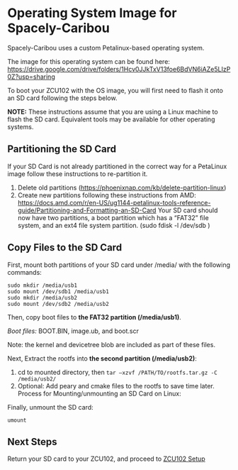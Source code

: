 # Operating System Image for Spacely-Caribou 

Spacely-Caribou uses a custom Petalinux-based operating system. 

The image for this operating system can be found here: https://drive.google.com/drive/folders/1Hcv0JJkTxV13foe6BdVN6iAZe5LIzP0Z?usp=sharing

To boot your ZCU102 with the OS image, you will first need to flash it onto an SD card following the steps below.

**NOTE:** These instructions assume that you are using a Linux machine to flash the SD card. Equivalent tools may be available for other operating systems.

## Partitioning the SD Card
If your SD Card is not already partitioned in the correct way for a PetaLinux image follow these instructions to re-partition it.

1. Delete old partitions (https://phoenixnap.com/kb/delete-partition-linux) 
2. Create new partitions following these instructions from AMD: https://docs.amd.com/r/en-US/ug1144-petalinux-tools-reference-guide/Partitioning-and-Formatting-an-SD-Card 
Your SD card should now have two partitions, a boot partition which has a “FAT32” file system, and an ext4 file system partition. (sudo fdisk -l /dev/sdb )


## Copy Files to the SD Card

First, mount both partitions of your SD card under /media/ with the following commands:
```
sudo mkdir /media/usb1
sudo mount /dev/sdb1 /media/usb1
sudo mkdir /media/usb2
sudo mount /dev/sdb2 /media/usb2
```

Then, copy boot files to **the FAT32 partition (/media/usb1)**. 

*Boot files:*  BOOT.BIN, image.ub, and boot.scr

Note: the kernel and devicetree blob are included as part of these files. 

Next, Extract the rootfs into **the second partition (/media/usb2)**:

1. cd to mounted directory, then ```tar –xzvf /PATH/TO/rootfs.tar.gz -C /media/usb2/```
2. Optional: Add peary and cmake files to the rootfs to save time later.
Process for Mounting/unmounting an SD Card on Linux:

Finally, unmount the SD card:
```
umount
``` 

## Next Steps

Return your SD card to your ZCU102, and proceed to [ZCU102 Setup](</spacely-caribou/hardware-setup/ZCU102 Setup.md>)

